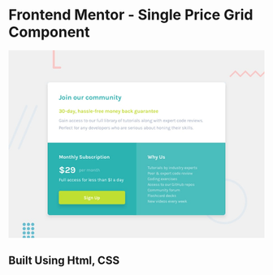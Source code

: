 # Frontend Mentor - Single Price Grid Component

![Design preview for the Single Price Grid Component coding challenge](./design/desktop-preview.jpg)

## Built Using Html, CSS 